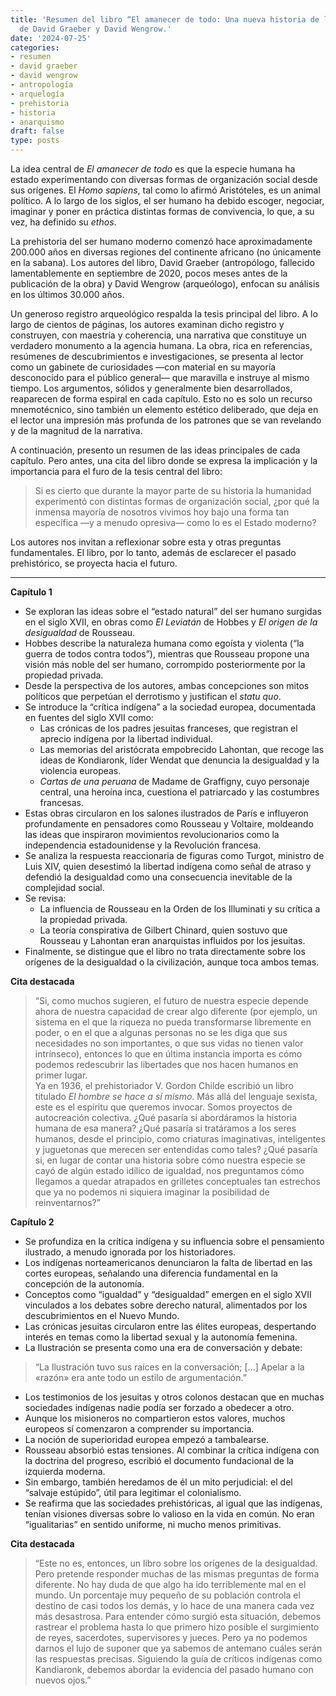 ```yaml
---
title: 'Resumen del libro “El amanecer de todo: Una nueva historia de la humanidad”
  de David Graeber y David Wengrow.'
date: '2024-07-25'
categories:
- resumen
- david graeber
- david wengrow
- antropología
- arquelogía
- prehistoria
- historia
- anarquismo
draft: false
type: posts
---
```


La idea central de *El amanecer de todo* es que la especie humana ha estado experimentando con diversas formas de organización social desde sus orígenes. El *Homo sapiens*, tal como lo afirmó Aristóteles, es un animal político. A lo largo de los siglos, el ser humano ha debido escoger, negociar, imaginar y poner en práctica distintas formas de convivencia, lo que, a su vez, ha definido su *ethos*.

La prehistoria del ser humano moderno comenzó hace aproximadamente 200.000 años en diversas regiones del continente africano (no únicamente en la sabana). Los autores del libro, David Graeber (antropólogo, fallecido lamentablemente en septiembre de 2020, pocos meses antes de la publicación de la obra) y David Wengrow (arqueólogo), enfocan su análisis en los últimos 30.000 años.

Un generoso registro arqueológico respalda la tesis principal del libro. A lo largo de cientos de páginas, los autores examinan dicho registro y construyen, con maestría y coherencia, una narrativa que constituye un verdadero monumento a la agencia humana. La obra, rica en referencias, resúmenes de descubrimientos e investigaciones, se presenta al lector como un gabinete de curiosidades —con material en su mayoría desconocido para el público general— que maravilla e instruye al mismo tiempo. Los argumentos, sólidos y generalmente bien desarrollados, reaparecen de forma espiral en cada capítulo. Esto no es solo un recurso mnemotécnico, sino también un elemento estético deliberado, que deja en el lector una impresión más profunda de los patrones que se van revelando y de la magnitud de la narrativa.

A continuación, presento un resumen de las ideas principales de cada capítulo. Pero antes, una cita del libro donde se expresa la implicación y la importancia para el furo de la tesis central del libro:

> Si es cierto que durante la mayor parte de su historia la humanidad experimentó con distintas formas de organización social, ¿por qué la inmensa mayoría de nosotros vivimos hoy bajo una forma tan específica —y a menudo opresiva— como lo es el Estado moderno?

Los autores nos invitan a reflexionar sobre esta y otras preguntas fundamentales. El libro, por lo tanto, además de esclarecer el pasado prehistórico, se proyecta hacia el futuro.

---

**Capítulo 1**

- Se exploran las ideas sobre el “estado natural” del ser humano surgidas en el siglo XVII, en obras como *El Leviatán* de Hobbes y *El origen de la desigualdad* de Rousseau.
- Hobbes describe la naturaleza humana como egoísta y violenta (“la guerra de todos contra todos”), mientras que Rousseau propone una visión más noble del ser humano, corrompido posteriormente por la propiedad privada.
- Desde la perspectiva de los autores, ambas concepciones son mitos políticos que perpetúan el derrotismo y justifican el *statu quo*.
- Se introduce la “crítica indígena” a la sociedad europea, documentada en fuentes del siglo XVII como:
  - Las crónicas de los padres jesuitas franceses, que registran el aprecio indígena por la libertad individual.
  - Las memorias del aristócrata empobrecido Lahontan, que recoge las ideas de Kondiaronk, líder Wendat que denuncia la desigualdad y la violencia europeas.
  - *Cartas de una peruana* de Madame de Graffigny, cuyo personaje central, una heroína inca, cuestiona el patriarcado y las costumbres francesas.
- Estas obras circularon en los salones ilustrados de París e influyeron profundamente en pensadores como Rousseau y Voltaire, moldeando las ideas que inspiraron movimientos revolucionarios como la independencia estadounidense y la Revolución francesa.
- Se analiza la respuesta reaccionaria de figuras como Turgot, ministro de Luis XIV, quien desestimó la libertad indígena como señal de atraso y defendió la desigualdad como una consecuencia inevitable de la complejidad social.
- Se revisa:
  - La influencia de Rousseau en la Orden de los Illuminati y su crítica a la propiedad privada.
  - La teoría conspirativa de Gilbert Chinard, quien sostuvo que Rousseau y Lahontan eran anarquistas influidos por los jesuitas.
- Finalmente, se distingue que el libro no trata directamente sobre los orígenes de la desigualdad o la civilización, aunque toca ambos temas.

**Cita destacada**

> “Si, como muchos sugieren, el futuro de nuestra especie depende ahora de nuestra capacidad de crear algo diferente (por ejemplo, un sistema en el que la riqueza no pueda transformarse libremente en poder, o en el que a algunas personas no se les diga que sus necesidades no son importantes, o que sus vidas no tienen valor intrínseco), entonces lo que en última instancia importa es cómo podemos redescubrir las libertades que nos hacen humanos en primer lugar.  
> Ya en 1936, el prehistoriador V. Gordon Childe escribió un libro titulado *El hombre se hace a sí mismo*. Más allá del lenguaje sexista, este es el espíritu que queremos invocar. Somos proyectos de autocreación colectiva. ¿Qué pasaría si abordáramos la historia humana de esa manera? ¿Qué pasaría si tratáramos a los seres humanos, desde el principio, como criaturas imaginativas, inteligentes y juguetonas que merecen ser entendidas como tales? ¿Qué pasaría si, en lugar de contar una historia sobre cómo nuestra especie se cayó de algún estado idílico de igualdad, nos preguntamos cómo llegamos a quedar atrapados en grilletes conceptuales tan estrechos que ya no podemos ni siquiera imaginar la posibilidad de reinventarnos?”

**Capítulo 2**

- Se profundiza en la crítica indígena y su influencia sobre el pensamiento ilustrado, a menudo ignorada por los historiadores.
- Los indígenas norteamericanos denunciaron la falta de libertad en las cortes europeas, señalando una diferencia fundamental en la concepción de la autonomía.
- Conceptos como “igualdad” y “desigualdad” emergen en el siglo XVII vinculados a los debates sobre derecho natural, alimentados por los descubrimientos en el Nuevo Mundo.
- Las crónicas jesuitas circularon entre las élites europeas, despertando interés en temas como la libertad sexual y la autonomía femenina.
- La Ilustración se presenta como una era de conversación y debate:

> “La Ilustración tuvo sus raíces en la conversación; [...] Apelar a la «razón» era ante todo un estilo de argumentación.”

- Los testimonios de los jesuitas y otros colonos destacan que en muchas sociedades indígenas nadie podía ser forzado a obedecer a otro.
- Aunque los misioneros no compartieron estos valores, muchos europeos sí comenzaron a comprender su importancia.
- La noción de superioridad europea empezó a tambalearse.
- Rousseau absorbió estas tensiones. Al combinar la crítica indígena con la doctrina del progreso, escribió el documento fundacional de la izquierda moderna.
- Sin embargo, también heredamos de él un mito perjudicial: el del “salvaje estúpido”, útil para legitimar el colonialismo.
- Se reafirma que las sociedades prehistóricas, al igual que las indígenas, tenían visiones diversas sobre lo valioso en la vida en común. No eran “igualitarias” en sentido uniforme, ni mucho menos primitivas.

**Cita destacada**

> “Este no es, entonces, un libro sobre los orígenes de la desigualdad. Pero pretende responder muchas de las mismas preguntas de forma diferente. No hay duda de que algo ha ido terriblemente mal en el mundo. Un porcentaje muy pequeño de su población controla el destino de casi todos los demás, y lo hace de una manera cada vez más desastrosa. Para entender cómo surgió esta situación, debemos rastrear el problema hasta lo que primero hizo posible el surgimiento de reyes, sacerdotes, supervisores y jueces. Pero ya no podemos darnos el lujo de suponer que ya sabemos de antemano cuáles serán las respuestas precisas. Siguiendo la guía de críticos indígenas como Kandiaronk, debemos abordar la evidencia del pasado humano con nuevos ojos.”
